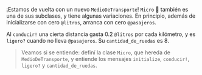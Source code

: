 ¡Estamos de vuelta con un nuevo `MedioDeTransporte`! `Micro` :bus: también es una de sus subclases, y tiene algunas variaciones. En principio, además de inicializarse con cero `@litros`, arranca con cero `@pasajeros`.

Al `conducir!` una cierta distancia gasta 0.2 `@litros` por cada kilómetro, y es `ligero?` cuando no lleva `@pasajeros`. Su `cantidad_de_ruedas` es 8.

> Veamos si se entiende: definí la clase `Micro`, que hereda de `MedioDeTransporte`, y entiende los mensajes `initialize`, `conducir!`, `ligero?` y `cantidad_de_ruedas`.